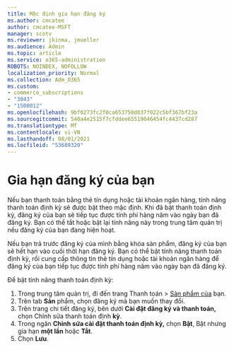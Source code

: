 ```yaml
---
title: Mặc định gia hạn đăng ký
ms.author: cmcatee
author: cmcatee-MSFT
manager: scotv
ms.reviewer: jkinma, jmueller
ms.audience: Admin
ms.topic: article
ms.service: o365-administration
ROBOTS: NOINDEX, NOFOLLOW
localization_priority: Normal
ms.collection: Adm_O365
ms.custom:
- commerce_subscriptions
- "3043"
- "1500012"
ms.openlocfilehash: 9bf0273fc2f0ca653750d037f022c5bf367bf23a
ms.sourcegitcommit: 540a4e2515f7cfddee65519046454fc4437cd287
ms.translationtype: MT
ms.contentlocale: vi-VN
ms.lasthandoff: 08/01/2021
ms.locfileid: "53689320"
---
```

# <a name="renewing-your-subscription"></a>Gia hạn đăng ký của bạn

Nếu bạn thanh toán bằng thẻ tín dụng hoặc tài khoản ngân hàng, tính năng thanh toán định kỳ sẽ được bật theo mặc định. Khi đã bật thanh toán định kỳ, đăng ký của bạn sẽ tiếp tục được tính phí hàng năm vào ngày bạn đã đăng ký. Bạn có thể tắt hoặc bật lại tính năng này trong trung tâm quản trị nếu đăng ký của bạn đang hiện hoạt.

Nếu bạn trả trước đăng ký của mình bằng khóa sản phẩm, đăng ký của bạn sẽ hết hạn vào cuối thời hạn đăng ký. Bạn có thể bật tính năng thanh toán định kỳ, rồi cung cấp thông tin thẻ tín dụng hoặc tài khoản ngân hàng để đăng ký của bạn tiếp tục được tính phí hàng năm vào ngày bạn đã đăng ký.

Để bật tính năng thanh toán định kỳ:

1. Trong trung tâm quản trị, đi đến trang Thanh toán  >  [Sản phẩm của](https://go.microsoft.com/fwlink/p/?linkid=842054) bạn.
2. Trên tab **Sản** phẩm, chọn đăng ký mà bạn muốn thay đổi.
3. Trên trang chi tiết đăng ký, bên dưới **Cài đặt đăng ký và thanh toán,** chọn Chỉnh sửa thanh toán định **kỳ**.
4. Trong ngăn **Chỉnh sửa cài đặt thanh toán định kỳ,** chọn **Bật**, Bật nhưng gia hạn **một lần** hoặc **Tắt**.
5. Chọn **Lưu**. 